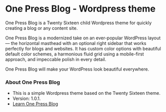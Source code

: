 # One Press Blog - Wordpress theme #

One Press Blog is a Twenty Sixteen child Wordpress theme for quickly creating a blog or any content site.

One Press Blog is a modernized take on an ever-popular WordPress layout — the horizontal masthead with an optional right sidebar that works perfectly for blogs and websites. It has custom color options with beautiful default color schemes, a harmonious fluid grid using a mobile-first approach, and impeccable polish in every detail.

One Press Blog will make your WordPress look beautiful everywhere.

### About One Press Blog ###

* This is a simple Wordpress theme based on the Twenty Sixteen theme.
* Version: 1.0.1.
* [Learn One Press Blog](https://github.com/mvandrew/one_press_blog)